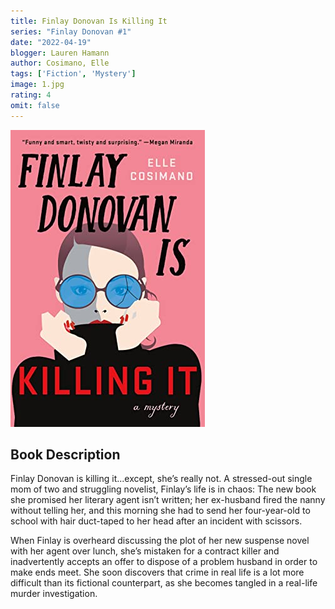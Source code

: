 ```yaml
---
title: Finlay Donovan Is Killing It
series: "Finlay Donovan #1"
date: "2022-04-19"
blogger: Lauren Hamann
author: Cosimano, Elle
tags: ['Fiction', 'Mystery']
image: 1.jpg
rating: 4
omit: false
---
```


![Book Cover](1.jpg)


## Book Description

Finlay Donovan is killing it...except, she’s really not. A stressed-out single mom of two and struggling novelist, Finlay’s life is in chaos: The new book she promised her literary agent isn’t written; her ex-husband fired the nanny without telling her, and this morning she had to send her four-year-old to school with hair duct-taped to her head after an incident with scissors.

When Finlay is overheard discussing the plot of her new suspense novel with her agent over lunch, she’s mistaken for a contract killer and inadvertently accepts an offer to dispose of a problem husband in order to make ends meet. She soon discovers that crime in real life is a lot more difficult than its fictional counterpart, as she becomes tangled in a real-life murder investigation.